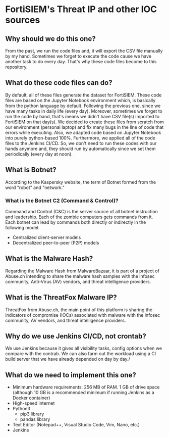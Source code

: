 # FortiSIEM's Threat IP and other IOC sources

## Why should we do this one?

From the past, we run the code files and, it will export the CSV file manually by my hand. Sometimes we forget to execute the code cause we have another task to do every day. That's why these code files become to this repository.

## What do these code files can do?

By default, all of these files generate the dataset for FortiSIEM. These code files are based on the Jupyter Notebook environment which, is basically from the python language by default. Following the previous one, since we have many tasks in daily life (every day). Moreover, sometimes we forget to run the code by hand, that's means we didn't have CSV file(s) imported to FortiSIEM on that day(s). We decided to create these files from scratch from our environment (personal laptop) and fix many bugs in the line of code that errors while executing. Also, we adapted code based on Jupyter Notebook into purely python-based 100%. Furthermore, we applied all of the code files to the Jenkins CI/CD. So, we don't need to run these codes with our hands anymore and, they should run by automatically since we set them periodically (every day at noon).

## What is Botnet?

According to the Kaspersky website, the term of Botnet formed from the word "robot" and "network." 

### What is the Botnet C2 (Command & Control)?

Command and Control (C&C) is the server source of all botnet instruction and leadership. Each of the zombie computers gets commands from it.
Each botnet can lead by commands both directly or indirectly in the following model. 
- Centralized client-server models
- Decentralized peer-to-peer (P2P) models

## What is the Malware Hash?

Regarding the Malware Hash from MalwareBazaar, it is part of a project of Abuse.ch intending to share the malware hash samples with the infosec community, Anti-Virus (AV) vendors, and threat intelligence providers.

## What is the ThreatFox Malware IP?

ThreatFox from Abuse.ch, the main point of this platform is sharing the indicators of compromise (IOCs) associated with malware with the infosec community, AV vendors, and threat intelligence providers.

## Why do we use Jenkins CI/CD, not crontab?

We use Jenkins because it gives all visibility tasks, config options when we compare with the contrab. We can also farm out the workload using a CI build server that we have already depended on day by day./

## What do we need to implement this one?

- Minimum hardware requirements: 256 MB of RAM. 1 GB of drive space (although 10 GB is a recommended minimum if running Jenkins as a Docker container)
- High-speed internet
- Python3
    - pip3 library
    - pandas library
- Text Editor (Notepad++, Visual Studio Code, Vim, Nano, etc.)
- Jenkins

